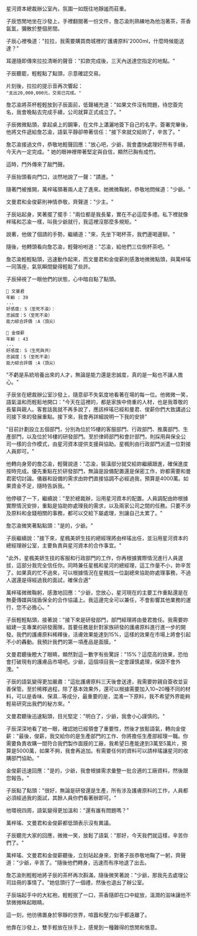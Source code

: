 星河資本總裁辦公室內，氛圍一如既往地靜謐而莊重。  

子辰悠閒地坐在沙發上，手裡翻閱著一份文件，詹芯渝則熟練地為他泡著茶，茶香氤氳，彌散於整個房間。  

子辰心裡喚道："拉拉，我需要購買商城裡的'護膚原料'2000ml，什麼時候能送達？"  

耳邊隨即傳來拉拉清晰的聲音："扣款完成後，三天內送達您指定的地點。"  

子辰聽罷，輕輕點了點頭，示意確認交易。  

片刻後，拉拉的提示音再次響起：  
`"支出20,000,000元，交易已完成。"`

詹芯渝將茶杯輕輕放到子辰面前，低聲補充道："如果文件沒有問題，待您簽完名，我會晚點去完成手續，公司就算正式成立了。"

子辰微微點頭，拿起桌上的鋼筆，在文件上瀟灑地簽下自己的名字。簽署完畢後，他將文件遞給詹芯渝，語氣平靜卻帶著信任："接下來就交給妳了，辛苦了。"

詹芯渝接過文件，恭敬地輕聲回應："放心吧，少爺，我會盡快處理好所有手續，今天內一定完成。"
她的眼神裡帶著堅定與自信，顯然已胸有成竹。

這時，門外傳來了敲門聲。  

子辰抬頭看向門口，淡然地說了一聲："請進。"  

隨著門被推開，萬梓瑤領著兩人走了進來。她微微鞠躬，恭敬地問候道："少爺。"  

文曼君和金俊薪則神情恭敬，齊聲道："少主。"  

子辰站起身，笑著擺了擺手："兩位都是我長輩，實在不必這麼多禮。私下裡就像梓瑤和芯渝一樣，叫我少爺就行，我這裡沒那麼多規矩。"  

說著，他做了個請的手勢，繼續道："來，先坐下喝杯茶，我們邊喝邊聊。"  

隨後，他轉頭看向詹芯渝，輕聲吩咐道："芯渝，給他們三位倒杯茶吧。"  

詹芯渝輕輕點頭，迅速動作起來，而文曼君和金俊薪則感激地微微點頭，與萬梓瑤一同落座，氣氛瞬間變得輕鬆了些許。

子辰掃視了一眼他們的狀態，心中暗自點了點頭。
```
📰 文曼君
年齡 : 39
...
好感度: S（至死不渝）：
忠誠度：S（至死不渝）
能力綜合評價 :A（頂尖）
```

```
📰 金俊薪
年齡 : 43
...
好感度: S（生死與共）
忠誠度：S（至死不渝）
能力綜合評價 :A（頂尖）
```

"不虧是系統培養出來的人才，無論是能力還是忠誠度，真的是一點也不讓人擔心。"

子辰坐在總裁辦公室沙發上，隨意卻不失氣度地看著在場的每一位。他微微一笑，語氣溫和而輕鬆地開口："今天在這裡的，都是家族中倚重的人材，也是我尊敬的長輩與親人。客套話我就不再多說了，應該梓瑤已經和曼君、俊薪你們大致講過公司接下來的發展重點。接下來，我會再詳細說明一下我的安排"

"目前計劃設立五個部門，分別為位於15樓的客服部門、行政部門、推廣部門、生產部門，以及位於16樓的研發部門。至於律師部門和會計部門，則採用與保全公司一樣的合作模式，由星河資本提供支援與協助。星楓則由行政部門派遣一位對接人員即可。"

他轉向身旁的詹芯渝，輕聲說道："芯渝，裝潢部分就交給妳繼續跟進，確保進度按時完成。優先重點在於研發部門，無論是設備配置還是保密工作，妳都需要和曼君密切討論。儀器和設備的需求由妳們直接協調不必經過我，預算是4000萬。如果資金不足，隨時告訴我。"

他停頓了一下，繼續說："至於總裁辦，沿用星河資本的配置。人員調配由妳根據實際情況安排，重點是協助妳處理我的需求，以及兩家公司之間的任務。只要不涉及原料和金錢相關的事務，都可以交給下屬處理，別讓自己太累了。"

詹芯渝微笑著點點頭："是的，少爺。"

子辰繼續說："接下來，星楓美妍生技的總經理將由梓瑤出任，並沿用星河資本的總經理辦公室，主要負責與星河資本的合作事宜。"

"此外，星楓美妍生技的客服和行政部門的工作，你再根據實際情況進行人員選拔，這部分我完全信任你。同時兼任星楓和星河的總經理，這工作量不小，妳辛苦了。如果真的忙不過來，可以根據情況在星楓找一位副總來協助妳處理事務，不過人選還是得經過我的面試，確保合適"

萬梓瑤微微鞠躬，感激地回應："少爺，您放心，星河現在的主要工作重點還是在無憂傳媒與瑞盾保全的合作協議上。我這邊完全可以兼任，不會影響其他業務的運行，您不必擔心。"

子辰輕輕點頭，接著說："接下來是研發部門，部門經理將由曼君擔任。我需要妳組建一支專業的研發團隊，首要任務是針對家族研發的護膚原料進行進一步的開發。我們的護膚原料稀釋後，活膚效果能達到15%，這樣的效果在市場上將會引起不小的轟動。我預計我們的第一項產品是面膜。"

文曼君聽後瞪大了眼睛，顯然對這一數字有些驚訝："15%？這麼高的效果，恐怕會打破現有的護膚品市場吧。少爺，這個項目我一定會謹慎處理，保證不會外洩。"

子辰的語氣變得更加嚴肅："這批護膚原料三天後會送達，我需要妳親自簽收並妥善保管。至於稀釋過程，除了基本效果外，還可以根據需要加入10~20種不同的材料，可以是香味、保濕...等成分，最重要的是，混淆一下原料，我不希望外界能夠輕易研究出我們的秘方來。"

文曼君聽後迅速點頭，目光堅定："明白了，少爺，我會小心謹慎的。"

子辰深深地看了她一眼，確認她已經領會了重要性，然後才放鬆語氣，轉向金俊薪："最後，俊薪，我交給你的是生產部門的工作、你將擔任生產部經理一職。你需要負責收購一間符合我們製作面膜的工廠，我希望日產能達到3萬至5萬片，預算是5000萬，如果不夠，我會再追加。有需要任何的資料可以請梓瑤讓星河的收購部門協助。"

金俊薪迅速回應："是的，少爺，我會根據需求彙整一批合適的工廠資料，然後跟您報告。"

子辰點了點頭："很好，無論是研發還是生產，所有涉及護膚原料的工作，人員都必須經過我的面試，其餘人員你們看著辦即可。"

他環視四周，語氣變得更加溫和："還有誰有問題嗎？"

萬梓瑤、文曼君和金俊薪都低頭表示沒有異議。

子辰聽完大家的回應，微微一笑，放鬆了語氣："那好，今天我們就這樣，辛苦你們了。"

萬梓瑤、文曼君和金俊薪聽後，立刻站起身來，對著子辰恭敬地鞠了一躬，齊聲道："少爺，辛苦了。"隨後他們轉身，迅速而有序地退了出去。

詹芯渝則輕輕地將子辰的茶杯再次斟滿，隨後微笑著說："少爺，那我先去處理公司註冊的事情了。"她低頭行了一個禮，然後也退出了辦公室。

子辰端起手中的大紅袍，輕輕抿了一口，茶香隨即在口中綻放，溫潤的滋味讓他不禁微微眯起眼睛。

這一刻，他彷彿置身於寧靜的世界，喧囂和壓力似乎都遠離了。

他靠在沙發上，雙手輕放在扶手上，感覺到一種難得的悠閒和愜意。

